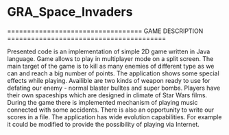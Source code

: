 # GRA_Space_Invaders

================================== GAME DESCRIPTION ========================================


Presented code is an implementation of simple 2D game written in Java language. 
Game allows to play in multiplayer mode on a split screen.
The main target of the game is to kill as many enemies of different type as we can and reach a big number of points.
The application shows some special effects while playing.
Availible are two kinds of weapon ready to use for defating our enemy - normal blaster bulltes and super bombs.
Players have their own spaceships which are designed in climate of Star Wars films.
During the game there is implemented mechanism of playing music connected with some accidents.
There is also an opportunity to write our scores in a file.
The application has wide evolution capabilities. For example it could be modified to provide the possibility of playing via Internet.


